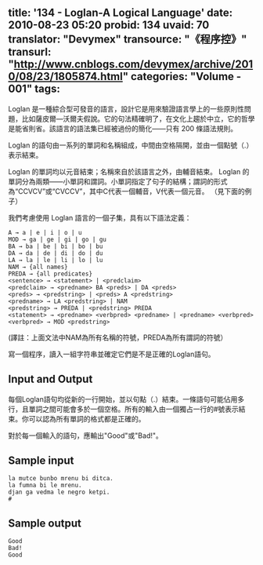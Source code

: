 title: '134 - Loglan-A Logical Language'
date: 2010-08-23 05:20
probid: 134
uvaid: 70
translator: "Devymex"
transource: "《程序控》"
transurl: "http://www.cnblogs.com/devymex/archive/2010/08/23/1805874.html"
categories: "Volume - 001"
tags:
---

Loglan 是一種綜合型可發音的語言，設計它是用來驗證語言學上的一些原則性問題，比如薩皮爾—沃爾夫假說。它的句法精確明了，在文化上趨於中立，它的哲學是能省則省。該語言的語法集已經被過份的簡化——只有 200 條語法規則。

Loglan 的語句由一系列的單詞和名稱組成，中間由空格隔開，並由一個點號（.）表示結束。

Loglan 的單詞均以元音結束；名稱來自於該語言之外，由輔音結束。 Loglan 的單詞分為兩類——小單詞和謂詞。小單詞指定了句子的結構；謂詞的形式為“CCVCV”或“CVCCV”，其中C代表一個輔音，V代表一個元音。 （見下面的例子）

我們考慮使用 Loglan 語言的一個子集，具有以下語法定義：

 
	A → a | e | i | o | u
	MOD → ga | ge | gi | go | gu
	BA → ba | be | bi | bo | bu
	DA → da | de | di | do | du
	LA → la | le | li | lo | lu
	NAM → {all names}
	PREDA → {all predicates}
	<sentence> → <statement> | <predclaim>
	<predclaim> → <predname> BA <preds> | DA <preds>
	<preds> → <predstring> | <preds> A <predstring>
	<predname> → LA <predstring> | NAM
	<predstring> → PREDA | <predstring> PREDA
	<statement> → <predname> <verbpred> <predname> | <predname> <verbpred>
	<verbpred> → MOD <predstring>

(譯註：上面文法中NAM為所有名稱的符號，PREDA為所有謂詞的符號）

寫一個程序，讀入一組字符串並確定它們是不是正確的Loglan語句。

<!-- more -->

## Input and Output ##

每個Loglan語句均從新的一行開始，並以句點（.）結束。一條語句可能佔用多行，且單詞之間可能會多於一個空​​格。所有的輸入由一個獨占一行的#號表示結束。你可以認為所有單詞的格式都是正確的。

對於每一個輸入的語句，應輸出"Good"或"Bad!"。

  
## Sample input ##

	la mutce bunbo mrenu bi ditca.
	la fumna bi le mrenu.
	djan ga vedma le negro ketpi.
	#
 
## Sample output ##

	Good
	Bad!
	Good